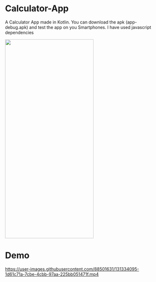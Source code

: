 # Calculator-App
A Calculator App made in Kotlin. You can download the apk (app-debug.apk) and test the app on you Smartphones. I have used javascript dependencies

<img src="https://user-images.githubusercontent.com/88501631/131871895-2483ba11-3e15-44e9-95cf-88d7fdb74ff5.jpg" width="290" height="650"/>

# Demo
https://user-images.githubusercontent.com/88501631/131334095-1d61c71a-7cbe-4cbb-97aa-225bb051471f.mp4


